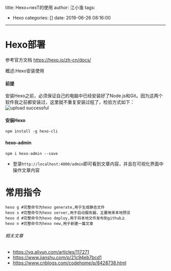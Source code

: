 title: Hexo+nexT的使用
author: 江小渔
tags:
  - Hexo
categories: []
date: 2019-06-26 08:16:00
---
# Hexo部署

参考官方文档 https://hexo.io/zh-cn/docs/

概述:Hexo安装使用
<!--more-->
#### 前提

安装Hexo之前，必须保证自己的电脑中已经安装好了Node.js和Git。因为这两个软件我之前都安装过，这里就不重复安装过程了，检验方式如下：
![upload successful](/images/pasted-0.png)

#### 安装Hexo
```
npm install -g hexo-cli
```
#### hexo-admin
```
npm i hexo-admin --save
```
- 登录`http://localhost:4000/admin`即可看到文章内容，并且在可视化界面中操作文章内容

# 常用指令

```
hexo g #完整命令为hexo generate,用于生成静态文件
hexo s #完整命令为hexo server,用于启动服务器，主要用来本地预览
hexo d #完整命令为hexo deploy,用于将本地文件发布到github上
hexo n #完整命令为hexo new,用于新建一篇文章
```



###### 相关文章
- https://yq.aliyun.com/articles/117271
- https://www.jianshu.com/p/21c94eb7bcd1
- https://www.cnblogs.com/codehome/p/8428738.html